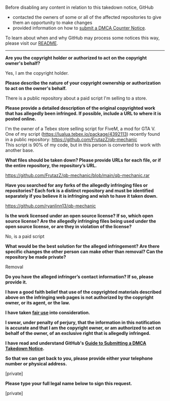 Before disabling any content in relation to this takedown notice, GitHub
- contacted the owners of some or all of the affected repositories to give them an opportunity to make changes
- provided information on how to [submit a DMCA Counter Notice](https://docs.github.com/en/articles/guide-to-submitting-a-dmca-counter-notice).

To learn about when and why GitHub may process some notices this way, please visit our [README](https://github.com/github/dmca/blob/master/README.md).

---

**Are you the copyright holder or authorized to act on the copyright owner's behalf?**

Yes, I am the copyright holder.

**Please describe the nature of your copyright ownership or authorization to act on the owner's behalf.**

There is a public repository about a paid script I'm selling to a store.

**Please provide a detailed description of the original copyrighted work that has allegedly been infringed. If possible, include a URL to where it is posted online.**

I'm the owner of a Tebex store selling script for FiveM, a mod for GTA V.  
One of my script (https://lualua.tebex.io/package/4392113) recently found in a public repository: https://github.com/FrutazZ/qb-mechanic  
This script is 90% of my code, but in this person is converted to work with another base.

**What files should be taken down? Please provide URLs for each file, or if the entire repository, the repository’s URL.**

https://github.com/FrutazZ/qb-mechanic/blob/main/qb-mechanic.rar

**Have you searched for any forks of the allegedly infringing files or repositories? Each fork is a distinct repository and must be identified separately if you believe it is infringing and wish to have it taken down.**

https://github.com/ryanlinn13/qb-mechanic

**Is the work licensed under an open source license? If so, which open source license? Are the allegedly infringing files being used under the open source license, or are they in violation of the license?**

No, is a paid script

**What would be the best solution for the alleged infringement? Are there specific changes the other person can make other than removal? Can the repository be made private?**

Removal

**Do you have the alleged infringer’s contact information? If so, please provide it.**

**I have a good faith belief that use of the copyrighted materials described above on the infringing web pages is not authorized by the copyright owner, or its agent, or the law.**

**I have taken <a href="https://www.lumendatabase.org/topics/22">fair use</a> into consideration.**

**I swear, under penalty of perjury, that the information in this notification is accurate and that I am the copyright owner, or am authorized to act on behalf of the owner, of an exclusive right that is allegedly infringed.**

**I have read and understand GitHub's <a href="https://docs.github.com/articles/guide-to-submitting-a-dmca-takedown-notice/">Guide to Submitting a DMCA Takedown Notice</a>.**

**So that we can get back to you, please provide either your telephone number or physical address.**

[private]

**Please type your full legal name below to sign this request.**

[private]
